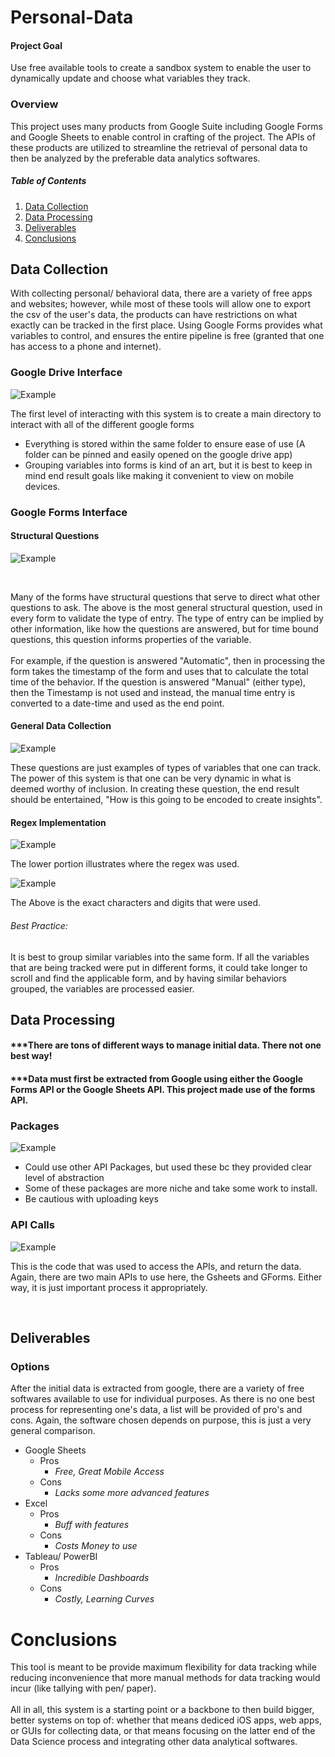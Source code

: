 # Personal-Data


#### Project Goal 
Use free available tools to create a sandbox system to enable the user to dynamically update and choose what variables they track.

### Overview
This project uses many products from Google Suite including Google Forms and Google Sheets to enable control in crafting of the project. 
The APIs of these products are utilized to streamline the retrieval of personal data to then be analyzed by the preferable data analytics softwares.

##### Table of Contents  
1. [Data Collection](#Data-Collection)  
2. [Data Processing](#Data-Processing)  
3. [Deliverables](#deliverables)  
4. [Conclusions](#Conclusions)

<a name="Data-Collection"/>
<a name="Data-Processing"/>
<a name="Deliverables"/>
<a name="Conclusions"/>



## Data Collection

With collecting personal/ behavioral data, there are a variety of free apps and websites; however, while most of these tools will allow one to export the csv of the user's data, the products can have restrictions on what exactly can be tracked in the first place. Using Google Forms provides what variables to control, and ensures the entire pipeline is free (granted that one has access to a phone and internet).

### Google Drive Interface
![Example](https://github.com/jmbost20/Personal-Data/blob/main/github.png)

The first level of interacting with this system is to create a main directory to interact with all of the different google forms
* Everything is stored within the same folder to ensure ease of use (A folder can be pinned and easily opened on the google drive app)
* Grouping variables into forms is kind of an art, but it is best to keep in mind end result goals like making it convenient to view on mobile devices.

### Google Forms Interface


#### Structural Questions

![Example](https://github.com/jmbost20/Personal-Data/blob/main/Structural%20Question.png)

 
<br />

Many of the forms have structural questions that serve to direct what other questions to ask. The above is the most general structural question, used in every form to validate the type of entry. The type of entry can be implied by other information, like how the questions are answered, but for time bound questions, this question informs properties of the variable.
<br />
<br />
For example, if the question is answered "Automatic", then in processing the form takes the timestamp of the form and uses that to calculate the total time of the behavior. If the question is answered "Manual" (either type), then the Timestamp is not used and instead, the manual time entry is converted to a date-time and used as the end point. 



#### General Data Collection
![Example](https://github.com/jmbost20/Personal-Data/blob/main/Form%20Questions.png)

These questions are just examples of types of variables that one can track. The power of this system is that one can be very dynamic in what is deemed worthy of inclusion. In creating these question, the end result should be entertained, "How is this going to be encoded to create insights".

#### Regex Implementation



![Example](https://github.com/jmbost20/Personal-Data/blob/main/Screen%20Shot%202022-10-14%20at%208.04.17%20PM.png)

The lower portion illustrates where the regex was used.

![Example](https://github.com/jmbost20/Personal-Data/blob/main/Screen%20Shot%202022-10-14%20at%208.04.48%20PM.png)

The Above is the exact characters and digits that were used. 

###### Best Practice:
It is best to group similar variables into the same form. If all the variables that are being tracked were put in different forms, it could take longer to scroll and find the applicable form, and by having similar behaviors grouped, the variables are processed easier.


## Data Processing

#### ***There are tons of different ways to manage initial data. There not one best way!
#### ***Data must first be extracted from Google using either the Google Forms API or the Google Sheets API. This project made use of the forms API.


### Packages

![Example](https://github.com/jmbost20/Personal-Data/blob/main/Packages.png)

* Could use other API Packages, but used these bc they provided clear level of abstraction
* Some of these packages are more niche and take some work to install.
* Be cautious with uploading keys

### API Calls

![Example](https://github.com/jmbost20/Personal-Data/blob/main/APIs.png)

This is the code that was used to access the APIs, and return the data. Again, there are two main APIs to use here, the Gsheets and GForms. Either way, it is just important process it appropriately.

<br />


## Deliverables

### Options
After the initial data is extracted from google, there are a variety of free softwares available to use for individual purposes. As there is no one best process for representing one's data, a list will be provided of pro's and cons. Again, the software chosen depends on purpose, this is just a very general comparison.
* Google Sheets
  * Pros
    *   *Free, Great Mobile Access*
  * Cons
    *   *Lacks some more advanced features*
* Excel
  * Pros
    *   *Buff with features*
  * Cons
    *   *Costs Money to use*
* Tableau/ PowerBI
  * Pros
    *   *Incredible Dashboards*
  * Cons
    *   *Costly, Learning Curves*

# Conclusions

This tool is meant to be provide maximum flexibility for data tracking while reducing inconvenience that more manual methods for data tracking would incur (like tallying with pen/ paper). 
<br />
<br />
All in all, this system is a starting point or a backbone to then build bigger, better systems on top of: whether that means dediced iOS apps, web apps, or GUIs for collecting data, or that means focusing on the latter end of the Data Science process and integrating other data analytical softwares.

